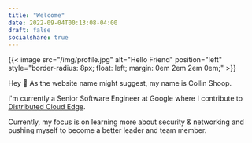 ```yaml
---
title: "Welcome"
date: 2022-09-04T00:13:08-04:00
draft: false
socialshare: true
---
```


{{< image src="/img/profile.jpg" 
    alt="Hello Friend" 
    position="left" 
    style="border-radius: 8px; float: left; margin: 0em 2em 2em 0em;" >}}

Hey 👋 As the website name might suggest, my name is Collin Shoop. 

I'm currently a Senior Software Engineer at Google where I contribute to 
[Distributed Cloud Edge](https://cloud.google.com/blog/topics/hybrid-cloud/announcing-google-distributed-cloud-edge-and-hosted). 

Currently, my focus is on learning more about security & networking and pushing myself to become a better leader 
and team member. 



